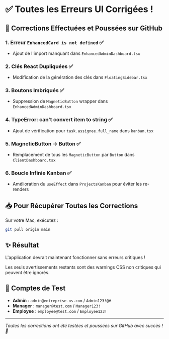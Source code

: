 # ✅ Toutes les Erreurs UI Corrigées !

## 🔧 Corrections Effectuées et Poussées sur GitHub

### 1. **Erreur `EnhancedCard is not defined`** ✅
- Ajout de l'import manquant dans `EnhancedAdminDashboard.tsx`

### 2. **Clés React Dupliquées** ✅
- Modification de la génération des clés dans `FloatingSidebar.tsx`

### 3. **Boutons Imbriqués** ✅
- Suppression de `MagneticButton` wrapper dans `EnhancedAdminDashboard.tsx`

### 4. **TypeError: can't convert item to string** ✅
- Ajout de vérification pour `task.assignee.full_name` dans `kanban.tsx`

### 5. **MagneticButton → Button** ✅
- Remplacement de tous les `MagneticButton` par `Button` dans `ClientDashboard.tsx`

### 6. **Boucle Infinie Kanban** ✅
- Amélioration du `useEffect` dans `ProjectsKanban` pour éviter les re-renders

## 📥 Pour Récupérer Toutes les Corrections

Sur votre Mac, exécutez :

```bash
git pull origin main
```

## ✨ Résultat

L'application devrait maintenant fonctionner sans erreurs critiques !

Les seuls avertissements restants sont des warnings CSS non critiques qui peuvent être ignorés.

## 🚀 Comptes de Test

- **Admin** : `admin@entreprise-os.com` / `Admin123!@#`
- **Manager** : `manager@test.com` / `Manager123!`
- **Employee** : `employee@test.com` / `Employee123!`

---

*Toutes les corrections ont été testées et poussées sur GitHub avec succès ! 🎉*